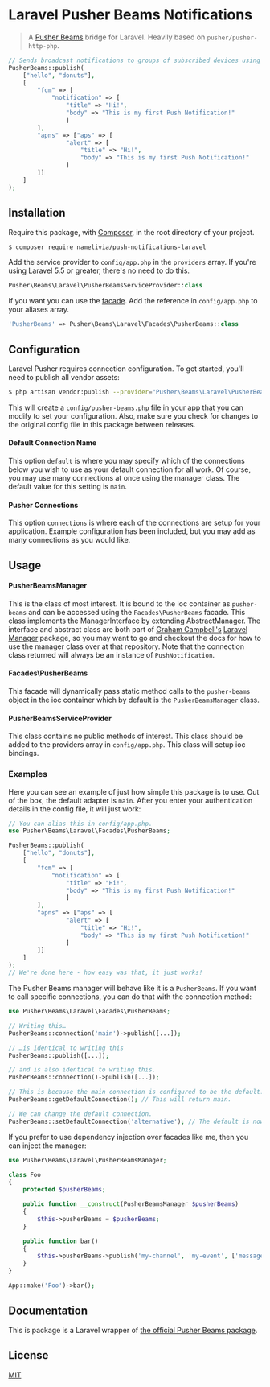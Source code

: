 # Laravel Pusher Beams Notifications

> A [Pusher Beams](https://github.com/pusher/push-notifications-php) bridge for Laravel. Heavily based on `pusher/pusher-http-php`.

```php
// Sends broadcast notifications to groups of subscribed devices using Interests
PusherBeams::publish(
	["hello", "donuts"],
	[
		"fcm" => [
			"notification" => [
				"title" => "Hi!",
				"body" => "This is my first Push Notification!"
				]
		],
		"apns" => ["aps" => [
				"alert" => [
					"title" => "Hi!",
					"body" => "This is my first Push Notification!"
				]
		]]
	]
);

```

## Installation

Require this package, with [Composer](https://getcomposer.org/), in the root directory of your project.

```bash
$ composer require namelivia/push-notifications-laravel
```

Add the service provider to `config/app.php` in the `providers` array. If you're using Laravel 5.5 or greater, there's no need to do this.

```php
Pusher\Beams\Laravel\PusherBeamsServiceProvider::class
```

If you want you can use the [facade](http://laravel.com/docs/facades). Add the reference in `config/app.php` to your aliases array.

```php
'PusherBeams' => Pusher\Beams\Laravel\Facades\PusherBeams::class
```

## Configuration

Laravel Pusher requires connection configuration. To get started, you'll need to publish all vendor assets:

```bash
$ php artisan vendor:publish --provider="Pusher\Beams\Laravel\PusherBeamsServiceProvider"
```

This will create a `config/pusher-beams.php` file in your app that you can modify to set your configuration. Also, make sure you check for changes to the original config file in this package between releases.

#### Default Connection Name

This option `default` is where you may specify which of the connections below you wish to use as your default connection for all work. Of course, you may use many connections at once using the manager class. The default value for this setting is `main`.

#### Pusher Connections

This option `connections` is where each of the connections are setup for your application. Example configuration has been included, but you may add as many connections as you would like.

## Usage

#### PusherBeamsManager

This is the class of most interest. It is bound to the ioc container as `pusher-beams` and can be accessed using the `Facades\PusherBeams` facade. This class implements the ManagerInterface by extending AbstractManager. The interface and abstract class are both part of [Graham Campbell's](https://github.com/GrahamCampbell) [Laravel Manager](https://github.com/GrahamCampbell/Laravel-Manager) package, so you may want to go and checkout the docs for how to use the manager class over at that repository. Note that the connection class returned will always be an instance of `PushNotification`.

#### Facades\PusherBeams

This facade will dynamically pass static method calls to the `pusher-beams` object in the ioc container which by default is the `PusherBeamsManager` class.

#### PusherBeamsServiceProvider

This class contains no public methods of interest. This class should be added to the providers array in `config/app.php`. This class will setup ioc bindings.

### Examples

Here you can see an example of just how simple this package is to use. Out of the box, the default adapter is `main`. After you enter your authentication details in the config file, it will just work:

```php
// You can alias this in config/app.php.
use Pusher\Beams\Laravel\Facades\PusherBeams;

PusherBeams::publish(
	["hello", "donuts"],
	[
		"fcm" => [
			"notification" => [
				"title" => "Hi!",
				"body" => "This is my first Push Notification!"
				]
		],
		"apns" => ["aps" => [
				"alert" => [
					"title" => "Hi!",
					"body" => "This is my first Push Notification!"
				]
		]]
	]
);
// We're done here - how easy was that, it just works!
```

The Pusher Beams manager will behave like it is a `PusherBeams`. If you want to call specific connections, you can do that with the connection method:

```php
use Pusher\Beams\Laravel\Facades\PusherBeams;

// Writing this…
PusherBeams::connection('main')->publish([...]);

// …is identical to writing this
PusherBeams::publish([...]);

// and is also identical to writing this.
PusherBeams::connection()->publish([...]);

// This is because the main connection is configured to be the default.
PusherBeams::getDefaultConnection(); // This will return main.

// We can change the default connection.
PusherBeams::setDefaultConnection('alternative'); // The default is now alternative.
```

If you prefer to use dependency injection over facades like me, then you can inject the manager:

```php
use Pusher\Beams\Laravel\PusherBeamsManager;

class Foo
{
    protected $pusherBeams;

    public function __construct(PusherBeamsManager $pusherBeams)
    {
        $this->pusherBeams = $pusherBeams;
    }

    public function bar()
    {
        $this->pusherBeams->publish('my-channel', 'my-event', ['message' => $message]);
    }
}

App::make('Foo')->bar();
```

## Documentation

This is package is a Laravel wrapper of [the official Pusher Beams package](https://github.com/pusher/push-notifications-php).

## License

[MIT](LICENSE)
